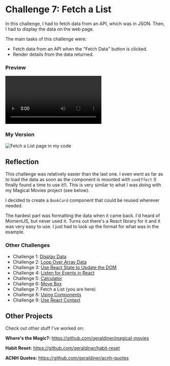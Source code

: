 # Challenge 7: Fetch a List

In this challenge, I had to fetch data from an API, which was in JSON. Then, I had to display the data on the web page.

The main tasks of this challenge were:

- Fetch data from an API when the "Fetch Data" button is clicked.
- Render details from the data returned.

### Preview

![Fetch a List page preview](https://scotch-res.cloudinary.com/image/upload/w_900,q_auto:good,f_auto/v1558730349/rxlizqwmoczmafiyonum.mp4)

### My Version

![Fetch a List page in my code](https://i.imgur.com/XvkLgWC.gif)

## Reflection

This challenge was relatively easier than the last one. I even went as far as to load the data as soon as the component is mounted with `useEffect` (I finally found a time to use it!). This is very similar to what I was doing with my Magical Movies project (see below).

I decided to create a `BookCard` component that could be reused wherever needed.

The hardest part was formatting the data when it came back. I'd heard of MomentJS, but never used it. Turns out there's a React library for it and it was very easy to use. I just had to look up the format for what was in the example.

### Other Challenges

- Challenge 1: [Display Data](https://github.com/geraldiner/scotchio-react-challenges/tree/master/challenge-1-display-data)
- Challenge 2: [Loop Over Array Data](https://github.com/geraldiner/scotchio-react-challenges/tree/master/challenge-2-loop-over-array-data)
- Challenge 3: [Use React State to Update the DOM](https://github.com/geraldiner/scotchio-react-challenges/tree/master/challenge-3-use-react-state-to-update-dom)
- Challenge 4: [Listen for Events in React](https://github.com/geraldiner/scotchio-react-challenges/tree/master/challenge-4-listen-for-events-in-react)
- Challenge 5: [Calculator](https://github.com/geraldiner/scotchio-react-challenges/tree/master/challenge-5-calculator-adder)
- Challenge 6: [Move Box](https://github.com/geraldiner/scotchio-react-challenges/tree/master/challenge-6-move-box)
- Challenge 7: Fetch a List (you are here)
- Challenge 8: [Using Components](https://github.com/geraldiner/scotchio-react-challenges/tree/master/challenge-8-using-components)
- Challenge 9: [Use React Context](https://github.com/geraldiner/scotchio-react-challenges/tree/master/challenge-9-use-react-context)

## Other Projects

Check out other stuff I've worked on:

**Where's the Magic?:** https://github.com/geraldiner/magical-movies

**Habit Reset:** https://github.com/geraldiner/habit-reset

**ACNH Quotes:** https://github.com/geraldiner/acnh-quotes
